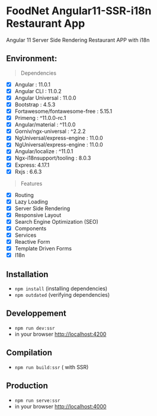 # FoodNet Angular11-SSR-i18n Restaurant App

Angular 11 Server Side Rendering Restaurant APP with i18n

## Environment:

> Dependencies

- [x] Angular : 11.0.1
- [x] Angular CLI : 11.0.2
- [x] Angular Universal : 11.0.0
- [x] Bootstrap : 4.5.3
- [x] Fortawesome/fontawesome-free : 5.15.1
- [x] Primeng : ^11.0.0-rc.1
- [x] Angular/material : ^11.0.0
- [x] Gorniv/ngx-universal : ^2.2.2
- [x] NgUniversal/express-engine : 11.0.0
- [x] NgUniversal/express-engine : 11.0.0
- [x] Angular/localize : ^11.0.1
- [x] Ngx-i18nsupport/tooling : 8.0.3
- [x] Express: 4.17.1
- [x] Rxjs : 6.6.3

> Features

- [x] Routing
- [x] Lazy Loading
- [x] Server Side Rendering
- [x] Responsive Layout
- [x] Search Engine Optimization (SEO)
- [x] Components
- [x] Services
- [x] Reactive Form
- [x] Template Driven Forms
- [x] I18n

## Installation

- `npm install` (installing dependencies)
- `npm outdated` (verifying dependencies)

## Developpement

- `npm run dev:ssr`
- in your browser [http://localhost:4200](http://localhost:4200)

## Compilation

- `npm run build:ssr` ( with SSR)

## Production

- `npm run serve:ssr`
- in your browser [http://localhost:4000](http://localhost:4000)
